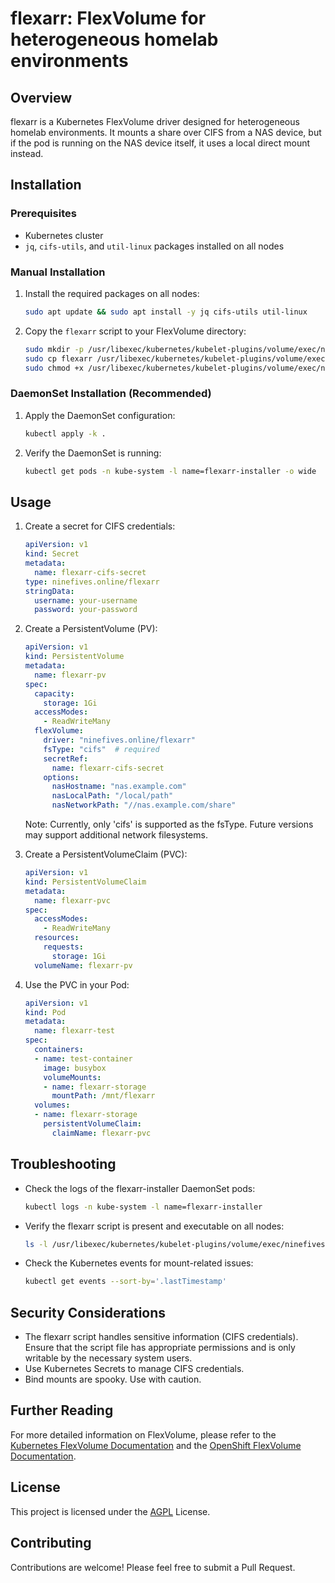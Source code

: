 # flexarr: FlexVolume for heterogeneous homelab environments

## Overview

flexarr is a Kubernetes FlexVolume driver designed for heterogeneous homelab environments. It mounts a share over CIFS from a NAS device, but if the pod is running on the NAS device itself, it uses a local direct mount instead.

## Installation

### Prerequisites

- Kubernetes cluster
- `jq`, `cifs-utils`, and `util-linux` packages installed on all nodes

### Manual Installation

1. Install the required packages on all nodes:
   ```bash
   sudo apt update && sudo apt install -y jq cifs-utils util-linux
   ```

2. Copy the `flexarr` script to your FlexVolume directory:
   ```bash
   sudo mkdir -p /usr/libexec/kubernetes/kubelet-plugins/volume/exec/ninefives.online~flexarr/
   sudo cp flexarr /usr/libexec/kubernetes/kubelet-plugins/volume/exec/ninefives.online~flexarr/
   sudo chmod +x /usr/libexec/kubernetes/kubelet-plugins/volume/exec/ninefives.online~flexarr/flexarr
   ```

### DaemonSet Installation (Recommended)

1. Apply the DaemonSet configuration:
   ```bash
   kubectl apply -k .
   ```

2. Verify the DaemonSet is running:
   ```bash
   kubectl get pods -n kube-system -l name=flexarr-installer -o wide
   ```

## Usage

1. Create a secret for CIFS credentials:
   ```yaml
   apiVersion: v1
   kind: Secret
   metadata:
     name: flexarr-cifs-secret
   type: ninefives.online/flexarr
   stringData:
     username: your-username
     password: your-password
   ```

2. Create a PersistentVolume (PV):
   ```yaml
   apiVersion: v1
   kind: PersistentVolume
   metadata:
     name: flexarr-pv
   spec:
     capacity:
       storage: 1Gi
     accessModes:
       - ReadWriteMany
     flexVolume:
       driver: "ninefives.online/flexarr"
       fsType: "cifs"  # required
       secretRef:
         name: flexarr-cifs-secret
       options:
         nasHostname: "nas.example.com"
         nasLocalPath: "/local/path"
         nasNetworkPath: "//nas.example.com/share"
   ```

   Note: Currently, only 'cifs' is supported as the fsType. Future versions may support additional network filesystems.

3. Create a PersistentVolumeClaim (PVC):
   ```yaml
   apiVersion: v1
   kind: PersistentVolumeClaim
   metadata:
     name: flexarr-pvc
   spec:
     accessModes:
       - ReadWriteMany
     resources:
       requests:
         storage: 1Gi
     volumeName: flexarr-pv
   ```

4. Use the PVC in your Pod:
   ```yaml
   apiVersion: v1
   kind: Pod
   metadata:
     name: flexarr-test
   spec:
     containers:
     - name: test-container
       image: busybox
       volumeMounts:
       - name: flexarr-storage
         mountPath: /mnt/flexarr
     volumes:
     - name: flexarr-storage
       persistentVolumeClaim:
         claimName: flexarr-pvc
   ```

## Troubleshooting

- Check the logs of the flexarr-installer DaemonSet pods:
  ```bash
  kubectl logs -n kube-system -l name=flexarr-installer
  ```
- Verify the flexarr script is present and executable on all nodes:
  ```bash
  ls -l /usr/libexec/kubernetes/kubelet-plugins/volume/exec/ninefives.online~flexarr/flexarr
  ```
- Check the Kubernetes events for mount-related issues:
  ```bash
  kubectl get events --sort-by='.lastTimestamp'
  ```

## Security Considerations

- The flexarr script handles sensitive information (CIFS credentials). Ensure that the script file has appropriate permissions and is only writable by the necessary system users.
- Use Kubernetes Secrets to manage CIFS credentials.
- Bind mounts are spooky. Use with caution.

## Further Reading

For more detailed information on FlexVolume, please refer to the [Kubernetes FlexVolume Documentation](https://github.com/kubernetes/community/blob/master/contributors/devel/sig-storage/flexvolume.md#readme) and the [OpenShift FlexVolume Documentation](https://docs.openshift.com/container-platform/3.11/install_config/persistent_storage/persistent_storage_flex_volume.html).

## License

This project is licensed under the [AGPL](https://www.gnu.org/licenses/agpl-3.0.html) License.

## Contributing

Contributions are welcome! Please feel free to submit a Pull Request.
